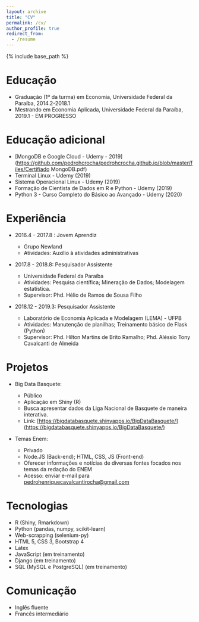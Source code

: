 ```yaml
---
layout: archive
title: "CV"
permalink: /cv/
author_profile: true
redirect_from:
  - /resume
---
```


{% include base_path %}

Educação
========
* Graduação (1º da turma) em Economia, Universidade Federal da Paraíba, 2014.2-2018.1
* Mestrando em Economia Aplicada, Universidade Federal da Paraíba, 2019.1 - EM PROGRESSO

Educação adicional
========
* [MongoDB e Google Cloud - Udemy - 2019](https://github.com/pedrohcrocha/pedrohcrocha.github.io/blob/master/files/Certifiado MongoDB.pdf)
* Terminal Linux - Udemy (2019)
* Sistema Operacional Linux - Udemy (2019)
* Formação de Cientista de Dados em R e Python - Udemy (2019)
* Python 3 - Curso Completo do Básico ao Avançado - Udemy (2020)

Experiência
===========

* 2016.4 - 2017.8 : Jovem Aprendiz
  * Grupo Newland
  * Atividades: Auxílio à atividades administrativas

* 2017.8 - 2018.8: Pesquisador Assistente
  * Universidade Federal da Paraíba
  * Atividades: Pesquisa científica; Mineração de Dados; Modelagem estatística.
  * Supervisor: Phd. Hélio de Ramos de Sousa Filho

* 2018.12 - 2019.3: Pesquisador Assistente
  * Laboratório de Economia Aplicada e Modelagem (LEMA) - UFPB 
  * Atividades: Manutenção de planilhas; Treinamento básico de Flask (Python) 
  * Supervisor: Phd. Hilton Martins de Brito Ramalho; Phd. Aléssio Tony Cavalcanti de Almeida
  
Projetos
=========
* Big Data Basquete: 
  * Público
  * Aplicação em Shiny (R)
  * Busca apresentar dados da Liga Nacional de Basquete de maneira interativa.
  * Link: [https://bigdatabasquete.shinyapps.io/BigDataBasquete/](https://bigdatabasquete.shinyapps.io/BigDataBasquete/)
  
* Temas Enem:
  * Privado
  * Node.JS (Back-end); HTML, CSS, JS (Front-end)
  * Oferecer informações e notícias de diversas fontes focados nos temas da redação do ENEM
  * Acesso: enviar e-mail para pedrohenriquecavalcantirocha@gmail.com

Tecnologias
===========
* R (Shiny, Rmarkdown)
* Python (pandas, numpy, scikit-learn)
* Web-scrapping (selenium-py)
* HTML 5, CSS 3, Bootstrap 4
* Latex
* JavaScript (em treinamento)
* Django (em treinamento)
* SQL (MySQL e PostgreSQL) (em treinamento)

Comunicação
===========
* Inglês fluente
* Francês intermediário


